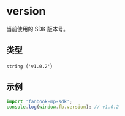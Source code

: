 # version

当前使用的 SDK 版本号。

## 类型

`string`（`'v1.0.2'`）

## 示例

```ts
import 'fanbook-mp-sdk';
console.log(window.fb.version); // v1.0.2
```
